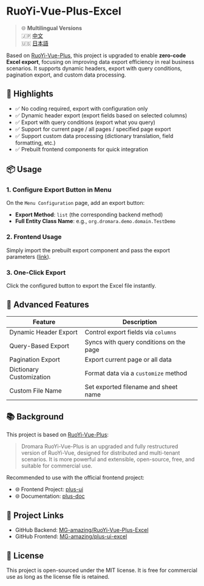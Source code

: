 # RuoYi-Vue-Plus-Excel
> 🌐 **Multilingual Versions**  
> 🇯🇵 [中文](../README.md)  
> 🇺🇸 [日本語](RuoYi-Vue-Plus-Excel-ja.md)

Based on [RuoYi-Vue-Plus](https://gitee.com/dromara/RuoYi-Vue-Plus), this project is upgraded to enable **zero-code Excel export**, focusing on improving data export efficiency in real business scenarios. It supports dynamic headers, export with query conditions, pagination export, and custom data processing.

## 🌟 Highlights

- ✅ No coding required, export with configuration only  
- ✅ Dynamic header export (export fields based on selected columns)  
- ✅ Export with query conditions (export what you query)  
- ✅ Support for current page / all pages / specified page export  
- ✅ Support custom data processing (dictionary translation, field formatting, etc.)  
- ✅ Prebuilt frontend components for quick integration  

## 📦 Usage

### 1. Configure Export Button in Menu

On the `Menu Configuration` page, add an export button:

- **Export Method**: `list` (the corresponding backend method)  
- **Full Entity Class Name**: e.g., `org.dromara.demo.domain.TestDemo`

### 2. Frontend Usage

Simply import the prebuilt export component and pass the export parameters ([link](https://github.com/MG-amazing/plus-ui-excel)).

### 3. One-Click Export

Click the configured button to export the Excel file instantly.

## 🧩 Advanced Features

| Feature                     | Description |
|----------------------------|-------------|
| Dynamic Header Export      | Control export fields via `columns` |
| Query-Based Export         | Syncs with query conditions on the page |
| Pagination Export          | Export current page or all data |
| Dictionary Customization   | Format data via a `customize` method |
| Custom File Name           | Set exported filename and sheet name |

## 📚 Background

This project is based on [RuoYi-Vue-Plus](https://gitee.com/dromara/RuoYi-Vue-Plus):

> Dromara RuoYi-Vue-Plus is an upgraded and fully restructured version of RuoYi-Vue, designed for distributed and multi-tenant scenarios. It is more powerful and extensible, open-source, free, and suitable for commercial use.

Recommended to use with the official frontend project:

- 🌐 Frontend Project: [plus-ui](https://gitee.com/JavaLionLi/plus-ui)  
- 🌐 Documentation: [plus-doc](https://plus-doc.dromara.org)

## 🔗 Project Links

- GitHub Backend: [MG-amazing/RuoYi-Vue-Plus-Excel](https://github.com/MG-amazing/RuoYi-Vue-Plus-Excel)  
- GitHub Frontend: [MG-amazing/plus-ui-excel](https://github.com/MG-amazing/plus-ui-excel)

## 📝 License

This project is open-sourced under the MIT license. It is free for commercial use as long as the license file is retained.
